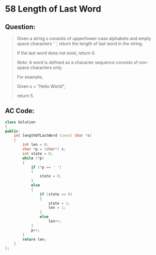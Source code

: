 # 58 Length of Last Word 

## Question:

> Given a string s consists of upper/lower-case alphabets and empty space characters ' ', return the length of last word in the string.
> 
> If the last word does not exist, return 0.
> 
> *Note:* A word is defined as a character sequence consists of non-space characters only.
> 
> For example, 
> 
> Given s = "Hello World",
> 
> return 5.

## AC Code:

``` c++
class Solution
{
public:
    int lengthOfLastWord (const char *s)
    {
        int len = 0;
        char *p = (char*) s;
        int state = 0;
        while (*p)
        {
            if (*p == ' ')
            {
                state = 0;
            }
            else
            {
                if (state == 0)
                {
                    state = 1;
                    len = 1;
                }
                else
                    len++;
            }
            p++;
        }
        return len;
    }
};
```
